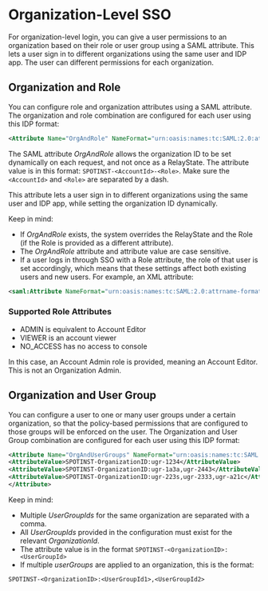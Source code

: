 # Organization-Level SSO

For organization-level login, you can give a user permissions to an organization based on their role or user group using a SAML attribute. This lets a user sign in to different organizations using the same user and IDP app. The user can different permissions for each organization.

## Organization and Role

You can configure role and organization attributes using a SAML attribute. The organization and role combination are configured for each user using this IDP format:

```xml
<Attribute Name="OrgAndRole" NameFormat="urn:oasis:names:tc:SAML:2.0:attrname-format:basic"> <AttributeValue>SPOTINST-OrganizationID-ADMIN</AttributeValue> <AttributeValue>SPOTINST-OrganizationID-VIEWER</AttributeValue> <AttributeValue>SPOTINST-OrganizationID-VIEWER</AttributeValue> </Attribute>
```

The SAML attribute <i>OrgAndRole</i> allows the organization ID to be set dynamically on each request, and not once as a RelayState. The attribute value is in this format: `SPOTINST-<AccountId>-<Role>`. Make sure the `<AccountId>` and `<Role>` are separated by a dash.

This attribute lets a user sign in to different organizations using the same user and IDP app, while setting the organization ID dynamically.

Keep in mind:
- If <i>OrgAndRole</i> exists, the system overrides the RelayState and the Role (if the Role is provided as a different attribute).
- The <i>OrgAndRole</i> attribute and attribute value are case sensitive.
- If a user logs in through SSO with a Role attribute, the role of that user is set accordingly, which means that these settings affect both existing users and new users. For example, an XML attribute:

```xml
<saml:Attribute NameFormat="urn:oasis:names:tc:SAML:2.0:attrname-format:basic" Name="Role"> <saml:AttributeValue xmlns:xsi="http://www.w3.org/2001/XMLSchema-instance" xsi:type="xs:string">ADMIN</saml:AttributeValue> </saml:Attribute>
```

### Supported Role Attributes
- ADMIN is equivalent to Account Editor
- VIEWER is an account viewer
- NO_ACCESS has no access to console

In this case, an Account Admin role is provided, meaning an Account Editor. This is not an Organization Admin.

## Organization and User Group

You can configure a user to one or many user groups under a certain organization, so that the policy-based permissions that are configured to those groups will be enforced on the user. The Organization and User Group combination are configured for each user using this IDP format:

```xml
<Attribute Name="OrgAndUserGroups" NameFormat="urn:oasis:names:tc:SAML:2.0:attrname-format:basic">
<AttributeValue>SPOTINST-OrganizationID:ugr-1234</AttributeValue>
<AttributeValue>SPOTINST-OrganizationID:ugr-1a3a,ugr-2443</AttributeValue>
<AttributeValue>SPOTINST-OrganizationID:ugr-223s,ugr-2333,ugr-a21c</AttributeValue>
</Attribute>
```

Keep in mind:
- Multiple <i>UserGroupIds</i> for the same organization are separated with a comma.
- All <i>UserGroupIds</i> provided in the configuration must exist for the relevant <i>OrganizationId</i>.
- The attribute value is in the format `SPOTINST-<OrganizationID>:<UserGroupId>`
- If multiple <i>userGroups</i> are applied to an organization, this is the format:

```
SPOTINST-<OrganizationID>:<UserGroupId1>,<UserGroupId2>
```

